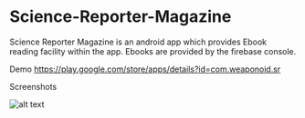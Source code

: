 # Science-Reporter-Magazine
Science Reporter Magazine is an android app which provides Ebook reading facility within the app. Ebooks are provided by the firebase console.

Demo 
https://play.google.com/store/apps/details?id=com.weaponoid.sr

Screenshots

![alt text](https://lh3.googleusercontent.com/1eL9iMNpYrX7P-_orrCPyTyjaSQUxVLw4Rdony-Yl76F1eDo4PyzYf7YCPvchKvWuRk=w1440-h826-rw)


